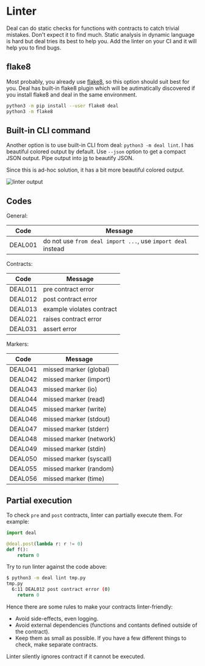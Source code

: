 # Linter

Deal can do static checks for functions with contracts to catch trivial mistakes. Don't expect it to find much. Static analysis in dynamic language is hard but deal tries its best to help you. Add the linter on your CI and it will help you to find bugs.

## flake8

Most probably, you already use [flake8](http://flake8.pycqa.org), so this option should suit best for you. Deal has built-in flake8 plugin which will be autimatically discovered if you install flake8 and deal in the same environment.

```bash
python3 -m pip install --user flake8 deal
python3 -m flake8
```

## Built-in CLI command

Another option is to use built-in CLI from deal: `python3 -m deal lint`. I has beautiful colored output by default. Use `--json` option to get a compact JSON output. Pipe output into [jq](https://stedolan.github.io/jq/) to beautify JSON.

Since this is ad-hoc solution, it has a bit more beautiful colored output.

![linter output](../../assets/linter.png)

## Codes

General:

| Code    | Message |
| ------- | ------- |
| DEAL001 | do not use `from deal import ...`, use `import deal` instead |

Contracts:

| Code    | Message                   |
| ------- | ------------------------- |
| DEAL011 | pre contract error        |
| DEAL012 | post contract error       |
| DEAL013 | example violates contract |
| DEAL021 | raises contract error     |
| DEAL031 | assert error              |

Markers:

| Code    | Message                 |
| ------- | ----------------------- |
| DEAL041 | missed marker (global)  |
| DEAL042 | missed marker (import)  |
| DEAL043 | missed marker (io)      |
| DEAL044 | missed marker (read)    |
| DEAL045 | missed marker (write)   |
| DEAL046 | missed marker (stdout)  |
| DEAL047 | missed marker (stderr)  |
| DEAL048 | missed marker (network) |
| DEAL049 | missed marker (stdin)   |
| DEAL050 | missed marker (syscall) |
| DEAL055 | missed marker (random)  |
| DEAL056 | missed marker (time)    |

## Partial execution

To check `pre` and `post` contracts, linter can partially execute them. For example:

```python run
import deal

@deal.post(lambda r: r != 0)
def f():
    return 0
```

Try to run linter against the code above:

```bash
$ python3 -m deal lint tmp.py
tmp.py
  6:11 DEAL012 post contract error (0)
    return 0
```

Hence there are some rules to make your contracts linter-friendly:

+ Avoid side-effects, even logging.
+ Avoid external dependencies (functions and contants defined outside of the contract).
+ Keep them as small as possible. If you have a few different things to check, make separate contracts.

Linter silently ignores contract if it cannot be executed.

